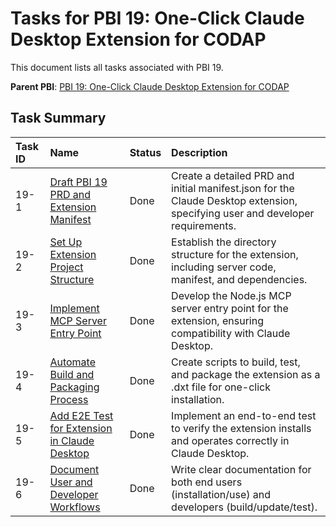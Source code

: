 # Tasks for PBI 19: One-Click Claude Desktop Extension for CODAP

This document lists all tasks associated with PBI 19.

**Parent PBI**: [PBI 19: One-Click Claude Desktop Extension for CODAP](./prd.md)

## Task Summary

| Task ID | Name | Status | Description |
| :------ | :--- | :----- | :---------- |
| 19-1 | [Draft PBI 19 PRD and Extension Manifest](./19-1.md) | Done | Create a detailed PRD and initial manifest.json for the Claude Desktop extension, specifying user and developer requirements. |
| 19-2 | [Set Up Extension Project Structure](./19-2.md) | Done | Establish the directory structure for the extension, including server code, manifest, and dependencies. |
| 19-3 | [Implement MCP Server Entry Point](./19-3.md) | Done | Develop the Node.js MCP server entry point for the extension, ensuring compatibility with Claude Desktop. |
| 19-4 | [Automate Build and Packaging Process](./19-4.md) | Done | Create scripts to build, test, and package the extension as a .dxt file for one-click installation. |
| 19-5 | [Add E2E Test for Extension in Claude Desktop](./19-5.md) | Done | Implement an end-to-end test to verify the extension installs and operates correctly in Claude Desktop. |
| 19-6 | [Document User and Developer Workflows](./19-6.md) | Done | Write clear documentation for both end users (installation/use) and developers (build/update/test). |
